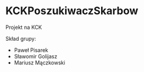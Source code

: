 KCKPoszukiwaczSkarbow
=====================

Projekt na KCK

Skład grupy:
  - Paweł Pisarek
  - Sławomir Golijasz
  - Mariusz Mączkowski
